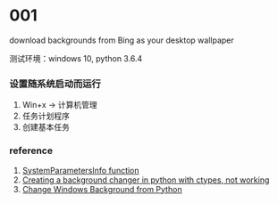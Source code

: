 # 001 
download backgrounds from Bing as your desktop wallpaper

测试环境：windows 10, python 3.6.4

### 设置随系统启动而运行
1. Win+x -> 计算机管理
2. 任务计划程序
3. 创建基本任务


### reference
1. [SystemParametersInfo function](https://msdn.microsoft.com/en-us/library/windows/desktop/ms724947(v=vs.85).aspx)
2. [Creating a background changer in python with ctypes, not working](https://stackoverflow.com/questions/21715895/creating-a-background-changer-in-python-with-ctypes-not-working)
3. [Change Windows Background from Python](https://stackoverflow.com/questions/16943733/change-windows-background-from-python)
